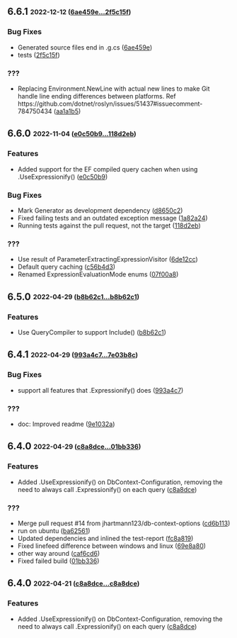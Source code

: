 ## **6.6.1** <sub><sup>2022-12-12 ([6ae459e...2f5c15f](https://github.com/ClaveConsulting/Expressionify/compare/6ae459e...2f5c15f?diff=split))</sup></sub>

### Bug Fixes
*  Generated source files end in \.g\.cs ([6ae459e](https://github.com/ClaveConsulting/Expressionify/commit/6ae459e))
*  tests ([2f5c15f](https://github.com/ClaveConsulting/Expressionify/commit/2f5c15f))


### ???
*  Replacing Environment\.NewLine with actual new lines to make Git handle line ending differences between platforms\. Ref https://github\.com/dotnet/roslyn/issues/51437\#issuecomment\-784750434 ([aa1a1b5](https://github.com/ClaveConsulting/Expressionify/commit/aa1a1b5))


## **6.6.0** <sub><sup>2022-11-04 ([e0c50b9...118d2eb](https://github.com/ClaveConsulting/Expressionify/compare/e0c50b9...118d2eb?diff=split))</sup></sub>

### Features
*  Added support for the EF compiled query cachen when using \.UseExpressionify\(\) ([e0c50b9](https://github.com/ClaveConsulting/Expressionify/commit/e0c50b9))


### Bug Fixes
*  Mark Generator as development dependency ([d8650c2](https://github.com/ClaveConsulting/Expressionify/commit/d8650c2))
*  Fixed failing tests and an outdated exception message ([1a82a24](https://github.com/ClaveConsulting/Expressionify/commit/1a82a24))
*  Running tests against the pull request, not the target ([118d2eb](https://github.com/ClaveConsulting/Expressionify/commit/118d2eb))


### ???
*  Use result of ParameterExtractingExpressionVisitor ([6de12cc](https://github.com/ClaveConsulting/Expressionify/commit/6de12cc))
*  Default query caching ([c56b4d3](https://github.com/ClaveConsulting/Expressionify/commit/c56b4d3))
*  Renamed ExpressionEvaluationMode enums ([07f00a8](https://github.com/ClaveConsulting/Expressionify/commit/07f00a8))


## **6.5.0** <sub><sup>2022-04-29 ([b8b62c1...b8b62c1](https://github.com/ClaveConsulting/Expressionify/compare/b8b62c1...b8b62c1?diff=split))</sup></sub>

### Features
*  Use QueryCompiler to support Include\(\) ([b8b62c1](https://github.com/ClaveConsulting/Expressionify/commit/b8b62c1))


## **6.4.1** <sub><sup>2022-04-29 ([993a4c7...7e03b8c](https://github.com/ClaveConsulting/Expressionify/compare/993a4c7...7e03b8c?diff=split))</sup></sub>

### Bug Fixes
*  support all features that \.Expressionify\(\) does ([993a4c7](https://github.com/ClaveConsulting/Expressionify/commit/993a4c7))


### ???
*  doc: Improved readme ([9e1032a](https://github.com/ClaveConsulting/Expressionify/commit/9e1032a))


## **6.4.0** <sub><sup>2022-04-29 ([c8a8dce...01bb336](https://github.com/ClaveConsulting/Expressionify/compare/c8a8dce...01bb336?diff=split))</sup></sub>

### Features
*  Added \.UseExpressionify\(\) on DbContext\-Configuration, removing the need to always call \.Expressionify\(\) on each query ([c8a8dce](https://github.com/ClaveConsulting/Expressionify/commit/c8a8dce))


### ???
*  Merge pull request \#14 from jhartmann123/db\-context\-options ([cd6b113](https://github.com/ClaveConsulting/Expressionify/commit/cd6b113))
*  run on ubuntu ([ba62561](https://github.com/ClaveConsulting/Expressionify/commit/ba62561))
*  Updated dependencies and inlined the test\-report ([fc8a819](https://github.com/ClaveConsulting/Expressionify/commit/fc8a819))
*  Fixed linefeed difference between windows and linux ([69e8a80](https://github.com/ClaveConsulting/Expressionify/commit/69e8a80))
*  other way around ([caf6cd6](https://github.com/ClaveConsulting/Expressionify/commit/caf6cd6))
*  Fixed failed build ([01bb336](https://github.com/ClaveConsulting/Expressionify/commit/01bb336))


## **6.4.0** <sub><sup>2022-04-21 ([c8a8dce...c8a8dce](https://github.com/ClaveConsulting/Expressionify/compare/c8a8dce...c8a8dce?diff=split))</sup></sub>

### Features
*  Added \.UseExpressionify\(\) on DbContext\-Configuration, removing the need to always call \.Expressionify\(\) on each query ([c8a8dce](https://github.com/ClaveConsulting/Expressionify/commit/c8a8dce))